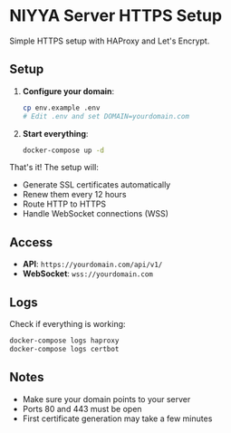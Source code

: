 # NIYYA Server HTTPS Setup

Simple HTTPS setup with HAProxy and Let's Encrypt.

## Setup

1. **Configure your domain**:
   ```bash
   cp env.example .env
   # Edit .env and set DOMAIN=yourdomain.com
   ```

2. **Start everything**:
   ```bash
   docker-compose up -d
   ```

That's it! The setup will:
- Generate SSL certificates automatically
- Renew them every 12 hours
- Route HTTP to HTTPS
- Handle WebSocket connections (WSS)

## Access

- **API**: `https://yourdomain.com/api/v1/`
- **WebSocket**: `wss://yourdomain.com`

## Logs

Check if everything is working:
```bash
docker-compose logs haproxy
docker-compose logs certbot
```

## Notes

- Make sure your domain points to your server
- Ports 80 and 443 must be open
- First certificate generation may take a few minutes
